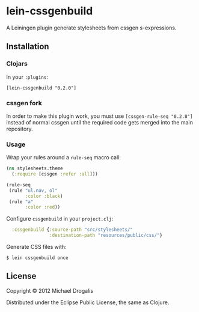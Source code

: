 # lein-cssgenbuild

A Leiningen plugin generate stylesheets from cssgen s-expressions.

## Installation

### Clojars

In your `:plugins`:

    [lein-cssgenbuild "0.2.0"]

### cssgen fork

In order to make this plugin work, you must use `[cssgen-rule-seq "0.2.8"]` instead of normal cssgen until the required code gets merged into the main repository.

### Usage

Wrap your rules around a `rule-seq` macro call:

```clojure
(ns stylesheets.theme
  (:require [cssgen :refer :all]))

(rule-seq
 (rule "ul.nav, ol"
       :color :black)
 (rule "a"
       :color :red))
```

Configure `cssgenbuild` in your `project.clj`:

```clojure
  :cssgenbuild {:source-path "src/stylesheets/"
                :destination-path "resources/public/css/"}
```

Generate CSS files with:

    $ lein cssgenbuild once

## License

Copyright © 2012 Michael Drogalis

Distributed under the Eclipse Public License, the same as Clojure.
